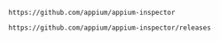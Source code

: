 ```
https://github.com/appium/appium-inspector
```

```
https://github.com/appium/appium-inspector/releases
```
